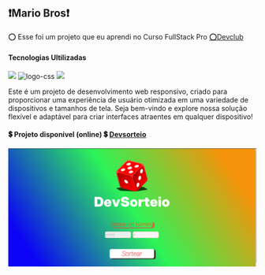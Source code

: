 
<h1 aling="center">
<h2>❗Mario Bros❗ </h2>
</h1>
<p>	⭕ Esse foi um projeto que eu aprendi no Curso FullStack Pro  <a href="https://rodolfomori.com.br/">	⭕Devclub</a></>

<h4>Tecnologias Ultilizadas</h4>
 <img  align-items="center" height="15"padding="10" top="10" src="https://img.shields.io/badge/HTML5-E34F26?style=for-the-badge&logo=html5&logoColor=white alt="logo-html" />
 <img  align-items="center" height="15" src="https://img.shields.io/badge/CSS3-1572B6?style=for-the-badge&logo=css3&logoColor=white" alt="logo-css" />
 <img  align-items="center" height="15"src="https://img.shields.io/badge/JavaScript-F7DF1E?style=for-the-badge&logo=javascript&logoColor=black" />
 
Este é um projeto de desenvolvimento web responsivo, criado para proporcionar uma experiência de usuário otimizada em uma variedade de dispositivos e tamanhos de tela. Seja bem-vindo e explore nossa solução flexível e adaptável para criar interfaces atraentes em qualquer dispositivo!
 <h4>💲  Projeto disponivel (online) 💲 <a href="https://loquacious-naiad-ecd8d2.netlify.app/"💲 >Devsorteio</a></h4>
<!--  h4>💲  Projeto disponivel (online) 💲 <a src="https://loquacious-naiad-ecd8d2.netlify.app/" 💲 >Devsorteio</a></h4> -->
<img src="https://github.com/zenaldo-oliveira/Dev-sorteio/blob/main/assets/imagem.projeto.png?raw=true" alt="img-logo-pc"/>
















